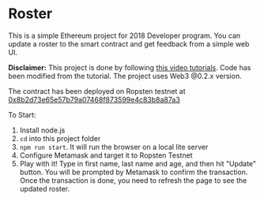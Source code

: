 # Roster

This is a simple Ethereum project for 2018 Developer program. You can update a roster to the smart contract and get feedback from a simple web UI.

**Disclaimer:** This project is done by following [this video tutorials](https://www.youtube.com/watch?v=QdG9xsOolJ4&list=PL0lNJEnwfVVMuX2Ds19Wj_7Mcze3FDJr3&index=3). Code has been modified from the tutorial. The project uses Web3 @0.2.x version.

The contract has been deployed on Ropsten testnet at [0x8b2d73e65e57b79a07468f873599e4c83b8a87a3](https://ropsten.etherscan.io/tx/0xf300c90639dd3f6dad6e2ff8783780cf6d5a826274d93d081dd5424b3f6234ff)

To Start:
1. Install node.js
2. ```cd``` into this project folder
3. ```npm run start```. It will run the browser on a local lite server
4. Configure Metamask and target it to Ropsten Testnet
5. Play with it! Type in first name, last name and age, and then hit "Update" button. You will be prompted by Metamask to confirm the transaction. Once the transaction is done, you need to refresh the page to see the updated roster.
